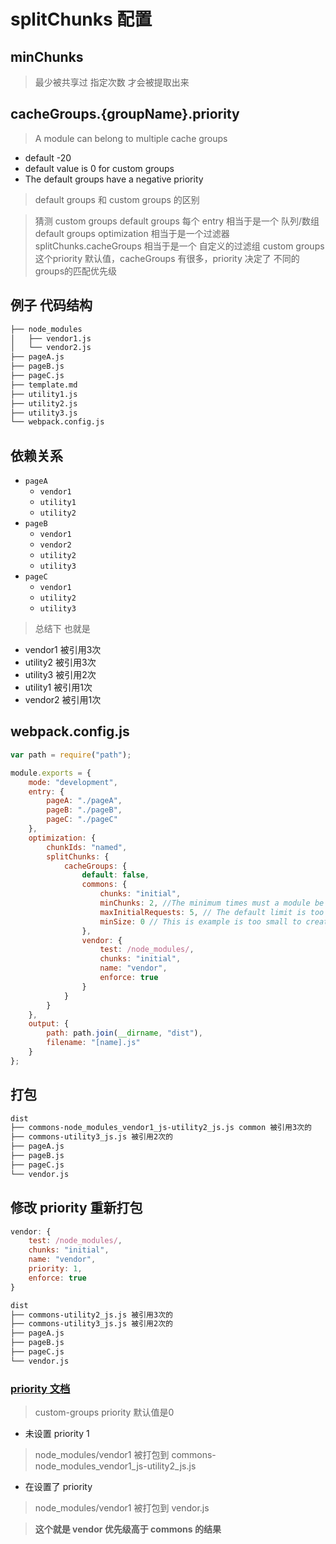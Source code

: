 # splitChunks 配置

## minChunks 
> 最少被共享过 指定次数 才会被提取出来


## cacheGroups.{groupName}.priority
> A module can belong to multiple cache groups
* default -20
* default value is 0 for custom groups
* The default groups have a negative priority

> default groups 和 custom groups 的区别

> 猜测 custom groups default groups
> 每个 entry 相当于是一个 队列/数组   default groups
> optimization 相当于是一个过滤器 
> splitChunks.cacheGroups 相当于是一个 自定义的过滤组  custom groups 
> 这个priority 默认值，cacheGroups 有很多，priority 决定了 不同的groups的匹配优先级

## 例子 代码结构
```bash
├── node_modules
│   ├── vendor1.js
│   └── vendor2.js
├── pageA.js
├── pageB.js
├── pageC.js
├── template.md
├── utility1.js
├── utility2.js
├── utility3.js
└── webpack.config.js
```
## 依赖关系
- `pageA`
  - `vendor1` 
  - `utility1`
  - `utility2`
- `pageB`
  - `vendor1`
  - `vendor2` 
  - `utility2`
  - `utility3`
- `pageC`
  - `vendor1`
  - `utility2`
  - `utility3`

> 总结下 也就是
* vendor1 被引用3次
* utility2 被引用3次
* utility3 被引用2次
* utility1 被引用1次
* vendor2 被引用1次

## webpack.config.js
```js
var path = require("path");

module.exports = {
	mode: "development",
	entry: {
		pageA: "./pageA",
		pageB: "./pageB",
		pageC: "./pageC"
	},
	optimization: {
		chunkIds: "named",
		splitChunks: {
			cacheGroups: {
				default: false,
				commons: {
					chunks: "initial",
					minChunks: 2, //The minimum times must a module be shared among chunks before splitting.
					maxInitialRequests: 5, // The default limit is too small to showcase the effect
					minSize: 0 // This is example is too small to create commons chunks
				},
				vendor: {
					test: /node_modules/,
					chunks: "initial",
					name: "vendor",
					enforce: true
				}
			}
		}
	},
	output: {
		path: path.join(__dirname, "dist"),
		filename: "[name].js"
	}
};

```

## 打包
```bash
dist
├── commons-node_modules_vendor1_js-utility2_js.js common 被引用3次的
├── commons-utility3_js.js 被引用2次的
├── pageA.js
├── pageB.js
├── pageC.js
└── vendor.js
```
## 修改 priority 重新打包
```js
vendor: {
    test: /node_modules/,
    chunks: "initial",
    name: "vendor",
    priority: 1,
    enforce: true
}
```
```bash
dist
├── commons-utility2_js.js 被引用3次的
├── commons-utility3_js.js 被引用2次的
├── pageA.js
├── pageB.js
├── pageC.js
└── vendor.js
```

### [priority 文档](https://webpack.js.org/plugins/split-chunks-plugin/#splitchunkscachegroups)
> custom-groups priority 默认值是0 
* 未设置 priority 1
> node_modules/vendor1 被打包到 commons-node_modules_vendor1_js-utility2_js.js

* 在设置了 priority 
> node_modules/vendor1 被打包到 vendor.js  

> **这个就是 vendor 优先级高于 commons 的结果**
